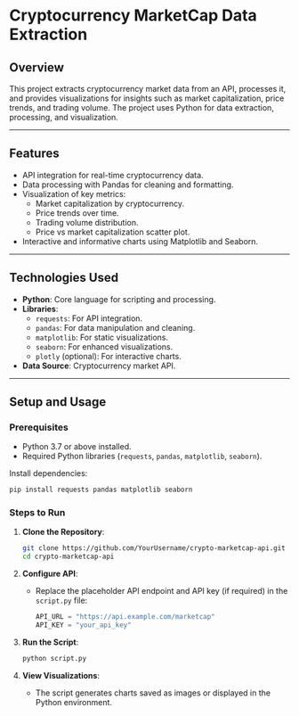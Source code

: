 # **Cryptocurrency MarketCap Data Extraction**

## **Overview**
This project extracts cryptocurrency market data from an API, processes it, and provides visualizations for insights such as market capitalization, price trends, and trading volume. The project uses Python for data extraction, processing, and visualization.

---

## **Features**
- API integration for real-time cryptocurrency data.
- Data processing with Pandas for cleaning and formatting.
- Visualization of key metrics:
  - Market capitalization by cryptocurrency.
  - Price trends over time.
  - Trading volume distribution.
  - Price vs market capitalization scatter plot.
- Interactive and informative charts using Matplotlib and Seaborn.

---

## **Technologies Used**
- **Python**: Core language for scripting and processing.
- **Libraries**:
  - `requests`: For API integration.
  - `pandas`: For data manipulation and cleaning.
  - `matplotlib`: For static visualizations.
  - `seaborn`: For enhanced visualizations.
  - `plotly` (optional): For interactive charts.
- **Data Source**: Cryptocurrency market API.

---

## **Setup and Usage**

### **Prerequisites**
- Python 3.7 or above installed.
- Required Python libraries (`requests`, `pandas`, `matplotlib`, `seaborn`).

Install dependencies:
```bash
pip install requests pandas matplotlib seaborn
```

### **Steps to Run**
1. **Clone the Repository**:
   ```bash
   git clone https://github.com/YourUsername/crypto-marketcap-api.git
   cd crypto-marketcap-api
   ```

2. **Configure API**:
   - Replace the placeholder API endpoint and API key (if required) in the `script.py` file:
     ```python
     API_URL = "https://api.example.com/marketcap"
     API_KEY = "your_api_key"
     ```

3. **Run the Script**:
   ```bash
   python script.py
   ```

4. **View Visualizations**:
   - The script generates charts saved as images or displayed in the Python environment.

